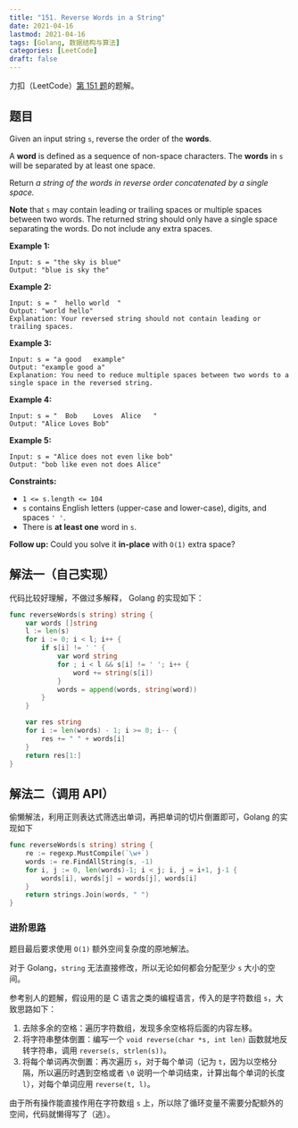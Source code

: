 ```yaml
---
title: "151. Reverse Words in a String"
date: 2021-04-16
lastmod: 2021-04-16
tags: [Golang, 数据结构与算法]
categories: [LeetCode]
draft: false
---
```


力扣（LeetCode）[第 151 题](https://leetcode-cn.com/problems/reverse-words-in-a-string)的题解。

<!--more-->

## 题目

Given an input string `s`, reverse the order of the **words**.

A **word** is defined as a sequence of non-space characters. The **words** in `s` will be separated by at least one space.

Return _a string of the words in reverse order concatenated by a single space._

**Note** that `s` may contain leading or trailing spaces or multiple spaces between two words. The returned string should only have a single space separating the words. Do not include any extra spaces.

**Example 1:**

```text
Input: s = "the sky is blue"
Output: "blue is sky the"
```

**Example 2:**

```text
Input: s = "  hello world  "
Output: "world hello"
Explanation: Your reversed string should not contain leading or trailing spaces.
```

**Example 3:**

```text
Input: s = "a good   example"
Output: "example good a"
Explanation: You need to reduce multiple spaces between two words to a single space in the reversed string.
```

**Example 4:**

```text
Input: s = "  Bob    Loves  Alice   "
Output: "Alice Loves Bob"
```

**Example 5:**

```text
Input: s = "Alice does not even like bob"
Output: "bob like even not does Alice"
```

**Constraints:**

- `1 <= s.length <= 104`
- `s` contains English letters (upper-case and lower-case), digits, and spaces `' '`.
- There is **at least one** word in `s`.

**Follow up:** Could you solve it **in-place** with `O(1)` extra space?

## 解法一（自己实现）

代码比较好理解，不做过多解释， Golang 的实现如下：

```go
func reverseWords(s string) string {
    var words []string
    l := len(s)
    for i := 0; i < l; i++ {
        if s[i] != ' ' {
            var word string
            for ; i < l && s[i] != ' '; i++ {
                word += string(s[i])
            }
            words = append(words, string(word))
        }
    }

    var res string
    for i := len(words) - 1; i >= 0; i-- {
        res += " " + words[i]
    }
    return res[1:]
}
```

## 解法二（调用 API）

偷懒解法，利用正则表达式筛选出单词，再把单词的切片倒置即可，Golang 的实现如下

```go
func reverseWords(s string) string {
    re := regexp.MustCompile(`\w+`)
    words := re.FindAllString(s, -1)
    for i, j := 0, len(words)-1; i < j; i, j = i+1, j-1 {
        words[i], words[j] = words[j], words[i]
    }
    return strings.Join(words, " ")
}
```

### 进阶思路

题目最后要求使用 `O(1)` 额外空间复杂度的原地解法。

对于 Golang，`string` 无法直接修改，所以无论如何都会分配至少 `s` 大小的空间。

参考别人的题解，假设用的是 C 语言之类的编程语言，传入的是字符数组 `s`，大致思路如下：

1. 去除多余的空格：遍历字符数组，发现多余空格将后面的内容左移。
2. 将字符串整体倒置：编写一个 `void reverse(char *s, int len)` 函数就地反转字符串，调用 `reverse(s, strlen(s))`。
3. 将每个单词再次倒置：再次遍历 `s`，对于每个单词（记为 `t`，因为以空格分隔，所以遍历时遇到空格或者 `\0` 说明一个单词结束，计算出每个单词的长度 `l`），对每个单词应用 `reverse(t, l)`。

由于所有操作能直接作用在字符数组 `s` 上，所以除了循环变量不需要分配额外的空间，代码就懒得写了（逃）。
